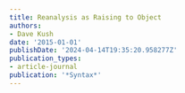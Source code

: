 ```yaml
---
title: Reanalysis as Raising to Object
authors:
- Dave Kush
date: '2015-01-01'
publishDate: '2024-04-14T19:35:20.958277Z'
publication_types:
- article-journal
publication: '*Syntax*'
---
```

